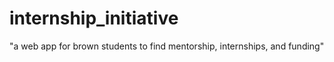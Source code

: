 # internship_initiative

"a web app for brown students to find mentorship, internships, and funding"
